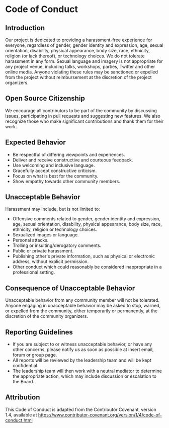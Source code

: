 # Code of Conduct

## Introduction

Our project is dedicated to providing a harassment-free experience for everyone, regardless of gender, gender identity and expression, age, sexual orientation, disability, physical appearance, body size, race, ethnicity, religion (or lack thereof), or technology choices. We do not tolerate harassment in any form. Sexual language and imagery is not appropriate for any project venue, including talks, workshops, parties, Twitter and other online media. Anyone violating these rules may be sanctioned or expelled from the project without reimbursement at the discretion of the project organizers.

## Open Source Citizenship

We encourage all contributors to be part of the community by discussing issues, participating in pull requests and suggesting new features. We also recognize those who make significant contributions and thank them for their work.

## Expected Behavior

- Be respectful of differing viewpoints and experiences.
- Deliver and receive constructive and courteous feedback.
- Use welcoming and inclusive language.
- Gracefully accept constructive criticism.
- Focus on what is best for the community.
- Show empathy towards other community members.

## Unacceptable Behavior

Harassment may include, but is not limited to:
- Offensive comments related to gender, gender identity and expression, age, sexual orientation, disability, physical appearance, body size, race, ethnicity, religion or technology choices.
- Sexualized images or language.
- Personal attacks.
- Trolling or insulting/derogatory comments.
- Public or private harassment.
- Publishing other's private information, such as physical or electronic address, without explicit permission.
- Other conduct which could reasonably be considered inappropriate in a professional setting.

## Consequence of Unacceptable Behavior

Unacceptable behavior from any community member will not be tolerated. Anyone engaging in unacceptable behavior may be asked to stop, warned, or expelled from the community, either temporarily or permanently, at the discretion of the community organizers.

## Reporting Guidelines

- If you are subject to or witness unacceptable behavior, or have any other concerns, please notify us as soon as possible at insert email, forum or group page.
- All reports will be reviewed by the leadership team and will be kept confidential.
- The leadership team will then work with a neutral mediator to determine the appropriate action, which may include discussion or escalation to the Board.

## Attribution

This Code of Conduct is adapted from the Contributor Covenant, version 1.4, available at https://www.contributor-covenant.org/version/1/4/code-of-conduct.html